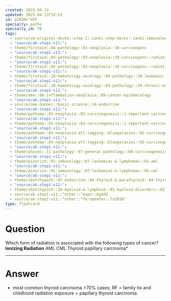 ```yaml
---
created: 2025-04-13
updated: 2025-04-13T10:53
id: pJO2N>^GFF
specialty: patho
specialty_id: 70
tags:
  - source/ak-original-decks::step-1::zanki-step-decks::zanki-immunology-+-general-pathology::pathoma-chapter-3-(neoplasia)
  - "source/ak-step1-v11:": 
  - theme/firstaid::04-pathology::03-neoplasia::10-carcinogens
  - "source/ak-step1-v11:": 
  - theme/firstaid::04-pathology::03-neoplasia::10-carcinogens::radiation
  - "source/ak-step1-v11:": 
  - theme/firstaid::04-pathology::03-neoplasia::10-carcinogens::radiation::ionizing
  - "source/ak-step1-v11:": 
  - theme/firstaid::10-hematology-oncology::04-pathology::28-leukemia::acute-leukemia::acute-myelogenous-leukemia::*basics
  - "source/ak-step1-v11:": 
  - theme/firstaid::10-hematology-oncology::04-pathology::29-chronic-myeloproliferative-disorders::chronic-myelogenous-leukemia
  - "source/ak-step1-v11:": 
  - theme/ome::06-inflammation-neoplasia::09-cancer-epidemiology
  - "source/ak-step1-v11:": 
  - source/ome-banner::basic-science::14-endocrine
  - "source/ak-step1-v11:": 
  - theme/pathoma::03-neoplasia::02-carcinogenesis::1-important-carcinogens
  - "source/ak-step1-v11:": 
  - theme/pathoma::03-neoplasia::02-carcinogenesis::1-important-carcinogens::table-3.2-important-carcinogens::radiation
  - "source/ak-step1-v11:": 
  - theme/pathoma::03-neoplasia-alt-tagging::bluegalaxies::02-carcinogenesis::1-important-carcinogens
  - "source/ak-step1-v11:": 
  - theme/pathoma::03-neoplasia-alt-tagging::bluegalaxies::02-carcinogenesis::1-important-carcinogens::radiation
  - "source/ak-step1-v11:": 
  - theme/physeo::11-pathology::07-general-pathology::09-carcinogenesis
  - "source/ak-step1-v11:": 
  - theme/pixorize::01-immunology::07-leukemias-&-lymphomas::01-aml
  - "source/ak-step1-v11:": 
  - theme/pixorize::01-immunology::07-leukemias-&-lymphomas::03-cml
  - "source/ak-step1-v11:": 
  - theme/sketchypath::07-endocrine::04-thyroid-&-parathyroid::04-thyroid-nodules-&-cancer
  - "source/ak-step1-v11:": 
  - theme/sketchypath::10-myeloid-&-lymphoid::01-myeloid-disorders::02-acute-myeloid-leukemia-(aml)-&-chronic-myeloid-leukemia-(cml)
  - source/ak-step1-v11::^other::^expn::bgadd
  - source/ak-step1-v11::^other::^fa-updates::fa2018"
type: flashcard
---
```


# Question
Which form of radiation is associated with the following types of cancer?    **Ionizing Radiation**    AML CML Thyroid papillary carcinoma*

---

# Answer
* most common thyroid carcinoma >70% cases; RF = family hx and childhood radiation exposure = papillary thyroid carcinoma: